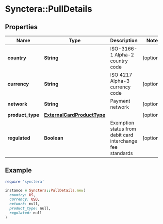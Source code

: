# Synctera::PullDetails

## Properties

| Name | Type | Description | Notes |
| ---- | ---- | ----------- | ----- |
| **country** | **String** | ISO-3166-1 Alpha-2 country code | [optional] |
| **currency** | **String** | ISO 4217  Alpha-3 currency code | [optional] |
| **network** | **String** | Payment network | [optional] |
| **product_type** | [**ExternalCardProductType**](ExternalCardProductType.md) |  | [optional] |
| **regulated** | **Boolean** | Exemption status from debit card interchange fee standards | [optional] |

## Example

```ruby
require 'synctera'

instance = Synctera::PullDetails.new(
  country: US,
  currency: USD,
  network: null,
  product_type: null,
  regulated: null
)
```

